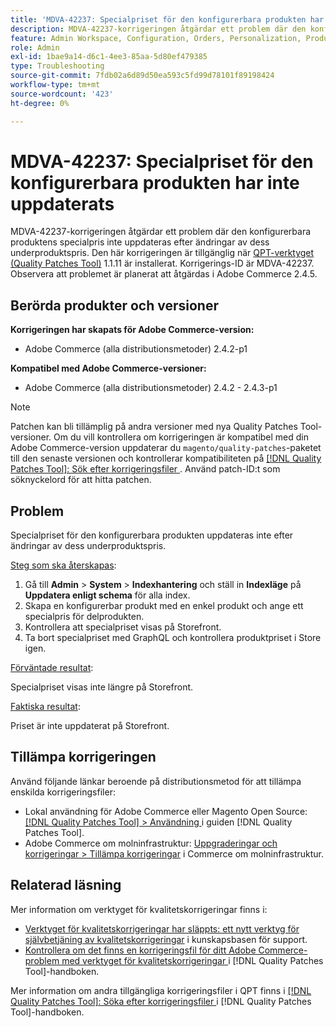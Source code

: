 ```yaml
---
title: 'MDVA-42237: Specialpriset för den konfigurerbara produkten har inte uppdaterats'
description: MDVA-42237-korrigeringen åtgärdar ett problem där den konfigurerbara produktens specialpris inte uppdateras efter ändringar av dess underproduktspris. Den här korrigeringen är tillgänglig när [QPT-verktyget (Quality Patches Tool)](https://experienceleague.adobe.com/sv/docs/commerce-operations/tools/quality-patches-tool/quality-patches-tool-to-self-serve-quality-patches) 1.1.11 är installerat. Korrigerings-ID är MDVA-42237. Observera att problemet är planerat att åtgärdas i Adobe Commerce 2.4.5.
feature: Admin Workspace, Configuration, Orders, Personalization, Products
role: Admin
exl-id: 1bae9a14-d6c1-4ee3-85aa-5d80ef479385
type: Troubleshooting
source-git-commit: 7fdb02a6d89d50ea593c5fd99d78101f89198424
workflow-type: tm+mt
source-wordcount: '423'
ht-degree: 0%

---
```


# MDVA-42237: Specialpriset för den konfigurerbara produkten har inte uppdaterats

MDVA-42237-korrigeringen åtgärdar ett problem där den konfigurerbara produktens specialpris inte uppdateras efter ändringar av dess underproduktspris. Den här korrigeringen är tillgänglig när [QPT-verktyget (Quality Patches Tool)](https://experienceleague.adobe.com/sv/docs/commerce-operations/tools/quality-patches-tool/quality-patches-tool-to-self-serve-quality-patches) 1.1.11 är installerat. Korrigerings-ID är MDVA-42237. Observera att problemet är planerat att åtgärdas i Adobe Commerce 2.4.5.

## Berörda produkter och versioner

**Korrigeringen har skapats för Adobe Commerce-version:**

* Adobe Commerce (alla distributionsmetoder) 2.4.2-p1

**Kompatibel med Adobe Commerce-versioner:**

* Adobe Commerce (alla distributionsmetoder) 2.4.2 - 2.4.3-p1

>[!NOTE]
>
>Patchen kan bli tillämplig på andra versioner med nya Quality Patches Tool-versioner. Om du vill kontrollera om korrigeringen är kompatibel med din Adobe Commerce-version uppdaterar du `magento/quality-patches`-paketet till den senaste versionen och kontrollerar kompatibiliteten på [[!DNL Quality Patches Tool]: Sök efter korrigeringsfiler ](https://experienceleague.adobe.com/sv/docs/commerce-operations/tools/quality-patches-tool/quality-patches-tool-to-self-serve-quality-patches). Använd patch-ID:t som söknyckelord för att hitta patchen.

## Problem

Specialpriset för den konfigurerbara produkten uppdateras inte efter ändringar av dess underproduktspris.

<u>Steg som ska återskapas</u>:

1. Gå till **Admin** > **System** > **Indexhantering** och ställ in **Indexläge** på **Uppdatera enligt schema** för alla index.
1. Skapa en konfigurerbar produkt med en enkel produkt och ange ett specialpris för delprodukten.
1. Kontrollera att specialpriset visas på Storefront.
1. Ta bort specialpriset med GraphQL och kontrollera produktpriset i Store igen.

<u>Förväntade resultat</u>:

Specialpriset visas inte längre på Storefront.

<u>Faktiska resultat</u>:

Priset är inte uppdaterat på Storefront.

## Tillämpa korrigeringen

Använd följande länkar beroende på distributionsmetod för att tillämpa enskilda korrigeringsfiler:

* Lokal användning för Adobe Commerce eller Magento Open Source: [[!DNL Quality Patches Tool] > Användning ](/help/tools/quality-patches-tool/usage.md) i guiden [!DNL Quality Patches Tool].
* Adobe Commerce om molninfrastruktur: [Uppgraderingar och korrigeringar > Tillämpa korrigeringar](https://experienceleague.adobe.com/docs/commerce-cloud-service/user-guide/develop/upgrade/apply-patches.html?lang=sv-SE) i Commerce om molninfrastruktur.

## Relaterad läsning

Mer information om verktyget för kvalitetskorrigeringar finns i:

* [Verktyget för kvalitetskorrigeringar har släppts: ett nytt verktyg för självbetjäning av kvalitetskorrigeringar](https://experienceleague.adobe.com/sv/docs/commerce-operations/tools/quality-patches-tool/quality-patches-tool-to-self-serve-quality-patches) i kunskapsbasen för support.
* [Kontrollera om det finns en korrigeringsfil för ditt Adobe Commerce-problem med verktyget för kvalitetskorrigeringar ](/help/tools/quality-patches-tool/patches-available-in-qpt/check-patch-for-magento-issue-with-magento-quality-patches.md) i [!DNL Quality Patches Tool]-handboken.

Mer information om andra tillgängliga korrigeringsfiler i QPT finns i [[!DNL Quality Patches Tool]: Söka efter korrigeringsfiler ](https://experienceleague.adobe.com/tools/commerce-quality-patches/index.html?lang=sv-SE) i [!DNL Quality Patches Tool]-handboken.
